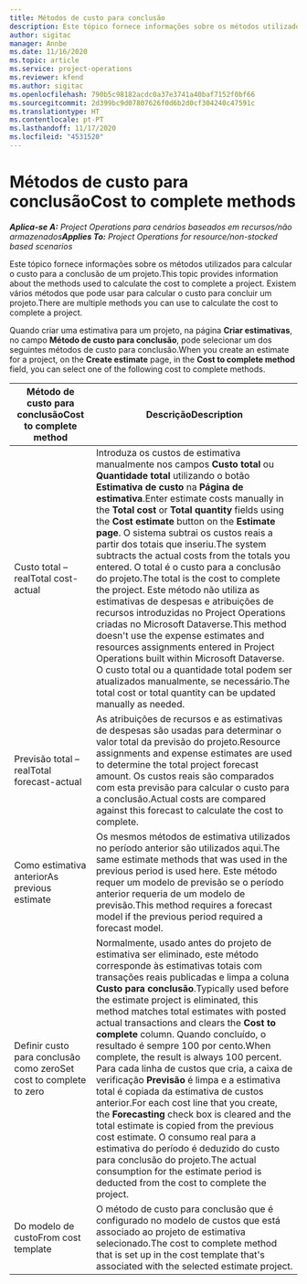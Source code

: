 ```yaml
---
title: Métodos de custo para conclusão
description: Este tópico fornece informações sobre os métodos utilizados para calcular o custo para a conclusão de um projeto.
author: sigitac
manager: Annbe
ms.date: 11/16/2020
ms.topic: article
ms.service: project-operations
ms.reviewer: kfend
ms.author: sigitac
ms.openlocfilehash: 790b5c98182acdc0a37e3741a40baf7152f0bf66
ms.sourcegitcommit: 2d399bc9d07807626f0d6b2d0cf304240c47591c
ms.translationtype: HT
ms.contentlocale: pt-PT
ms.lasthandoff: 11/17/2020
ms.locfileid: "4531520"
---
```

# <a name="cost-to-complete-methods"></a><span data-ttu-id="c5a54-103">Métodos de custo para conclusão</span><span class="sxs-lookup"><span data-stu-id="c5a54-103">Cost to complete methods</span></span>

<span data-ttu-id="c5a54-104">_**Aplica-se A:** Project Operations para cenários baseados em recursos/não armazenados_</span><span class="sxs-lookup"><span data-stu-id="c5a54-104">_**Applies To:** Project Operations for resource/non-stocked based scenarios_</span></span>

<span data-ttu-id="c5a54-105">Este tópico fornece informações sobre os métodos utilizados para calcular o custo para a conclusão de um projeto.</span><span class="sxs-lookup"><span data-stu-id="c5a54-105">This topic provides information about the methods used to calculate the cost to complete a project.</span></span> <span data-ttu-id="c5a54-106">Existem vários métodos que pode usar para calcular o custo para concluir um projeto.</span><span class="sxs-lookup"><span data-stu-id="c5a54-106">There are multiple methods you can use to calculate the cost to complete a project.</span></span> 

<span data-ttu-id="c5a54-107">Quando criar uma estimativa para um projeto, na página **Criar estimativas**, no campo **Método de custo para conclusão**, pode selecionar um dos seguintes métodos de custo para conclusão.</span><span class="sxs-lookup"><span data-stu-id="c5a54-107">When you create an estimate for a project, on the **Create estimate** page, in the **Cost to complete method** field, you can select one of the following cost to complete methods.</span></span>

| <span data-ttu-id="c5a54-108">Método de custo para conclusão</span><span class="sxs-lookup"><span data-stu-id="c5a54-108">Cost to complete method</span></span>    | <span data-ttu-id="c5a54-109">Descrição</span><span class="sxs-lookup"><span data-stu-id="c5a54-109">Description</span></span>                                                                                                                                                                                                                                                                                                                                                                                                                                                                                        |
|------------------------------|----------------------------------------------------------------------------------------------------------------------------------------------------------------------------------------------------------------------------------------------------------------------------------------------------------------------------------------------------------------------------------------------------------------------------------------------------------------------------------------------------|
| <span data-ttu-id="c5a54-110">Custo total – real</span><span class="sxs-lookup"><span data-stu-id="c5a54-110">Total cost-actual</span></span>            | <span data-ttu-id="c5a54-111">Introduza os custos de estimativa manualmente nos campos **Custo total** ou **Quantidade total** utilizando o botão **Estimativa de custo** na **Página de estimativa**.</span><span class="sxs-lookup"><span data-stu-id="c5a54-111">Enter estimate costs manually in the **Total cost** or **Total quantity** fields using the **Cost estimate** button on the **Estimate page**.</span></span> <span data-ttu-id="c5a54-112">O sistema subtrai os custos reais a partir dos totais que inseriu.</span><span class="sxs-lookup"><span data-stu-id="c5a54-112">The system subtracts the actual costs from the totals you entered.</span></span> <span data-ttu-id="c5a54-113">O total é o custo para a conclusão do projeto.</span><span class="sxs-lookup"><span data-stu-id="c5a54-113">The total is the cost to complete the project.</span></span> <span data-ttu-id="c5a54-114">Este método não utiliza as estimativas de despesas e atribuições de recursos introduzidas no Project Operations criadas no Microsoft Dataverse.</span><span class="sxs-lookup"><span data-stu-id="c5a54-114">This method doesn't use the expense estimates and resources assignments entered in Project Operations built within Microsoft Dataverse.</span></span> <span data-ttu-id="c5a54-115">O custo total ou a quantidade total podem ser atualizados manualmente, se necessário.</span><span class="sxs-lookup"><span data-stu-id="c5a54-115">The total cost or total quantity can be updated manually as needed.</span></span>  |
| <span data-ttu-id="c5a54-116">Previsão total – real</span><span class="sxs-lookup"><span data-stu-id="c5a54-116">Total forecast-actual</span></span>        | <span data-ttu-id="c5a54-117">As atribuições de recursos e as estimativas de despesas são usadas para determinar o valor total da previsão do projeto.</span><span class="sxs-lookup"><span data-stu-id="c5a54-117">Resource assignments and expense estimates are used to determine the total project forecast amount.</span></span> <span data-ttu-id="c5a54-118">Os custos reais são comparados com esta previsão para calcular o custo para a conclusão.</span><span class="sxs-lookup"><span data-stu-id="c5a54-118">Actual costs are compared against this forecast to calculate the cost to complete.</span></span>                                                                                                                                                                                                                                                                          |
| <span data-ttu-id="c5a54-119">Como estimativa anterior</span><span class="sxs-lookup"><span data-stu-id="c5a54-119">As previous estimate</span></span>         | <span data-ttu-id="c5a54-120">Os mesmos métodos de estimativa utilizados no período anterior são utilizados aqui.</span><span class="sxs-lookup"><span data-stu-id="c5a54-120">The same estimate methods that was used in the previous period is used here.</span></span> <span data-ttu-id="c5a54-121">Este método requer um modelo de previsão se o período anterior requeria de um modelo de previsão.</span><span class="sxs-lookup"><span data-stu-id="c5a54-121">This method requires a forecast model if the previous period required a forecast model.</span></span>                                                                                                                                                                                                                                                                                                                           |
| <span data-ttu-id="c5a54-122">Definir custo para conclusão como zero</span><span class="sxs-lookup"><span data-stu-id="c5a54-122">Set cost to complete to zero</span></span> | <span data-ttu-id="c5a54-123">Normalmente, usado antes do projeto de estimativa ser eliminado, este método corresponde às estimativas totais com transações reais publicadas e limpa a coluna **Custo para conclusão**.</span><span class="sxs-lookup"><span data-stu-id="c5a54-123">Typically used before the estimate project is eliminated, this method matches total estimates with posted actual transactions and clears the **Cost to complete** column.</span></span> <span data-ttu-id="c5a54-124">Quando concluído, o resultado é sempre 100 por cento.</span><span class="sxs-lookup"><span data-stu-id="c5a54-124">When complete, the result is always 100 percent.</span></span> <span data-ttu-id="c5a54-125">Para cada linha de custos que cria, a caixa de verificação **Previsão** é limpa e a estimativa total é copiada da estimativa de custos anterior.</span><span class="sxs-lookup"><span data-stu-id="c5a54-125">For each cost line that you create, the **Forecasting** check box is cleared and the total estimate is copied from the previous cost estimate.</span></span> <span data-ttu-id="c5a54-126">O consumo real para a estimativa do período é deduzido do custo para conclusão do projeto.</span><span class="sxs-lookup"><span data-stu-id="c5a54-126">The actual consumption for the estimate period is deducted from the cost to complete the project.</span></span>              |
| <span data-ttu-id="c5a54-127">Do modelo de custo</span><span class="sxs-lookup"><span data-stu-id="c5a54-127">From cost template</span></span>           | <span data-ttu-id="c5a54-128">O método de custo para conclusão que é configurado no modelo de custos que está associado ao projeto de estimativa selecionado.</span><span class="sxs-lookup"><span data-stu-id="c5a54-128">The cost to complete method that is set up in the cost template that's associated with the selected estimate project.</span></span>                                                                                                                                                                                                                                                                                                                                                                          |
